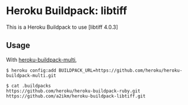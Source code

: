 Heroku Buildpack: libtiff
======================

This is a Heroku Buildpack to use [libtiff 4.0.3]


Usage
-----

With [heroku-buildpack-multi](https://github.com/heroku/heroku-buildpack-multi),

```
$ heroku config:add BUILDPACK_URL=https://github.com/heroku/heroku-buildpack-multi.git

$ cat .buildpacks
https://github.com/heroku/heroku-buildpack-ruby.git
https://github.com/a2ikm/heroku-buildpack-libtiff.git
```
